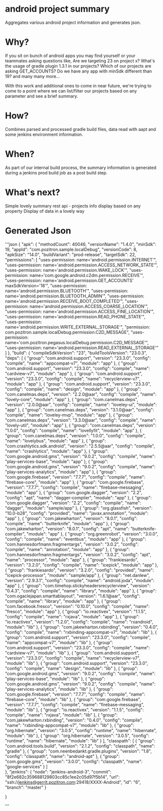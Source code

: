 # android project summary
Aggregates various android project information and generates json.

# Why?
If you sit on bunch of android apps you may find yourself or your teammates asking questions like, 
Are we targeting 23 on project x? What's the usage of gradle plugin 1.3.1 in our projects? Which of 
our projects are asking GET_ACCOUNTS? Do we have any app with minSdk different than 19? and many 
many more...
 
With this work and additional ones to come in near future, we're trying to come to a point where we 
can list/filter our projects based on any parameter and see a brief summary.

# How?
Combines parsed and processed gradle build files, data read with aapt and some jenkins environment 
information.

# When?
As part of our internal build process, the summary information is generated during a jenkins prod build 
job as a post build step.
 
# What's next?
Simple lovely summary rest api - projects info display based on any property
Display of data in a lovely way

# Generated Json

'''json
{
    "apk": {
        "methodCount": 40046, 
        "versionName": "1.4.0", 
        "minSdk": 19, 
        "appId": "com.pozitron.sample.localDebug", 
        "versionCode": 8, 
        "apkSize": "14.0", 
        "buildVariant": "prod-release", 
        "targetSdk": 22, 
        "permissions": [
            "uses-permission: name='android.permission.INTERNET'", 
            "uses-permission: name='android.permission.ACCESS_NETWORK_STATE'", 
            "uses-permission: name='android.permission.WAKE_LOCK'", 
            "uses-permission: name='com.google.android.c2dm.permission.RECEIVE'", 
            "uses-permission: name='android.permission.GET_ACCOUNTS' maxSdkVersion='18'", 
            "uses-permission: name='android.permission.BLUETOOTH'", 
            "uses-permission: name='android.permission.BLUETOOTH_ADMIN'", 
            "uses-permission: name='android.permission.RECEIVE_BOOT_COMPLETED'", 
            "uses-permission: name='android.permission.ACCESS_COARSE_LOCATION'", 
            "uses-permission: name='android.permission.ACCESS_FINE_LOCATION'", 
            "uses-permission: name='android.permission.READ_PHONE_STATE'", 
            "uses-permission: name='android.permission.WRITE_EXTERNAL_STORAGE'", 
            "permission: com.pozitron.sample.localDebug.permission.C2D_MESSAGE", 
            "uses-permission: name='com.pozitron.pegasus.localDebug.permission.C2D_MESSAGE'", 
            "uses-permission: name='android.permission.READ_EXTERNAL_STORAGE'"
        ]
    }, 
    "build": {
            "compileSdkVersion": "23", 
            "buildToolsVersion": "23.0.3",
        "deps": [
            {
                "group": "com.android.support", 
                "version": "23.3.0", 
                "config": "compile", 
                "name": "appcompat-v7", 
                "module": "app"
            }, 
            {
                "group": "com.android.support", 
                "version": "23.3.0", 
                "config": "compile", 
                "name": "cardview-v7", 
                "module": "app"
            }, 
            {
                "group": "com.android.support", 
                "version": "23.3.0", 
                "config": "compile", 
                "name": "recyclerview-v7", 
                "module": "app"
            }, 
            {
                "group": "com.android.support", 
                "version": "23.3.0", 
                "config": "compile", 
                "name": "design", 
                "module": "app"
            }, 
            {
                "group": "com.canelmas.deps", 
                "version": "2.2.0@aar", 
                "config": "compile", 
                "name": "lovely-core", 
                "module": "app"
            }, 
            {
                "group": "com.canelmas.deps", 
                "version": "2.0.0@aar", 
                "config": "compile", 
                "name": "loveley-ui", 
                "module": "app"
            }, 
            {
                "group": "com.canelmas.deps", 
                "version": "3.1.0@aar", 
                "config": "compile", 
                "name": "loveley-mvp", 
                "module": "app"
            }, 
            {
                "group": "com.canelmas.deps", 
                "version": "3.3.0@aar", 
                "config": "compile", 
                "name": "lovely-util", 
               "module": "app"
            }, 
            {
                "group": "com.canelmas.deps", 
                "version": "1.0.0", 
                "config": "compile", 
                "name": "lovellyfit", 
                "module": "app"
            }, 
            {
                "group": "com.canelmas.deps", 
                "version": "1.0.0", 
                "config": "compile", 
                "name": "lovelybus", 
                "module": "app"
            }, 
            {
                "group": "com.crashlytics.sdk.android", 
                "version": "2.5.5@aar", 
                "config": "compile", 
                "name": "crashlytics", 
                "module": "app"
            }, 
            {
                "group": "com.google.android.gms", 
                "version": "9.0.2", 
                "config": "compile", 
                "name": "play-services-base", 
                "module": "app"
            }, 
            {
                "group": "com.google.android.gms", 
                "version": "9.0.2", 
                "config": "compile", 
                "name": "play-services-analytics", 
                "module": "app"
            }, 
            {
                "group": "com.google.firebase", 
                "version": "7.7.7", 
                "config": "compile", 
                "name": "firebase-core", 
                "module": "app"
            }, 
            {
                "group": "com.google.firebase", 
                "version": "7.7.7", 
                "config": "compile", 
                "name": "firebase-messaging", 
                "module": "app"
            }, 
            {
                "group": "com.google.dagger", 
                "version": "2.2", 
                "config": "apt", 
                "name": "dagger-compiler", 
                "module": "app"
            }, 
            {
                "group": "com.google.dagger", 
                "version": "2.2", 
                "config": "compile", 
                "name": "dagger", 
                "module": "sample/app"
            }, 
            {
                "group": "org.glassfish", 
                "version": "10.0-b28", 
                "config": "provided", 
                "name": "javax.annotation", 
                "module": "app"
            }, 
            {
                "group": "com.jakewharton", 
                "version": "8.0.1", 
                "config": "compile", 
                "name": "butterknife", 
                "module": "app"
            }, 
            {
                "group": "com.jakewharton", 
                "version": "8.0.1", 
                "config": "apt", 
                "name": "butterknife-compiler", 
                "module": "app"
            }, 
            {
                "group": "org.greenrobot", 
                "version": "3.0.0", 
                "config": "compile", 
                "name": "eventbus", 
                "module": "app"
            }, 
            {
                "group": "com.hannesdorfmann.fragmentargs", 
                "version": "3.0.2", 
                "config": "compile", 
                "name": "annotation", 
                "module": "app"
            }, 
            {
                "group": "com.hannesdorfmann.fragmentargs", 
                "version": "3.0.2", 
                "config": "apt", 
                "name": "processor", 
                "module": "app"
            }, 
            {
                "group": "frankiesardo", 
                "version": "3.2.0", 
                "config": "compile", 
                "name": "icepick", 
                "module": "app"
            }, 
            {
                "group": "frankiesardo", 
                "version": "3.2.0", 
                "config": "provided", 
                "name": "icepick-processor", 
                "module": "sample/app"
            }, 
            {
                "group": "net.danlew", 
                "version": "2.9.3.1", 
                "config": "compile", 
                "name": "android.joda", 
                "module": "app"
            }, 
            {
                "group": "com.timehop.stickyheadersrecyclerview", 
                "version": "0.4.3", 
                "config": "compile", 
                "name": "library", 
                "module": "app"
            }, 
            {
                "group": "com.ogaclejapan.smarttablayout", 
                "version": "1.6.1@aar", 
                "config": "compile", 
                "name": "library", 
                "module": "app"
            }, 
            {
                "group": "com.facebook.fresco", 
                "version": "0.10.0", 
                "config": "compile", 
                "name": "fresco", 
                "module": "app"
            }, 
            {
                "group": "io.reactivex", 
                "version": "1.1.5", 
                "config": "compile", 
                "name": "rxjava", 
                "module": "app"
            }, 
            {
                "group": "io.reactivex", 
                "version": "1.2.0", 
                "config": "compile", 
                "name": "rxandroid", 
                "module": "lib"
            }, 
            {
                "group": "com.jakewharton.rxbinding", 
                "version": "0.4.0", 
                "config": "compile", 
                "name": "rxbinding-appcompat-v7", 
                "module": "lib"
            }, 
            {
                "group": "com.android.support", 
                "version": "23.3.0", 
                "config": "compile", 
                "name": "appcompat-v7", 
                "module": "lib"
            }, 
            {
                "group": "com.android.support", 
                "version": "23.3.0", 
                "config": "compile", 
                "name": "cardview-v7", 
                "module": "lib"
            }, 
            {
                "group": "com.android.support", 
                "version": "23.3.0", 
                "config": "compile", 
                "name": "recyclerview-v7", 
                "module": "lib"
            }, 
            {
                "group": "com.android.support", 
                "version": "23.3.0", 
                "config": "compile", 
                "name": "design", 
                "module": "lib"
            }, 
            {
                "group": "com.google.android.gms", 
                "version": "9.0.2", 
                "config": "compile", 
                "name": "play-services-base", 
                "module": "lib"
            }, 
            {
                "group": "com.google.android.gms", 
                "version": "9.0.2", 
                "config": "compile", 
                "name": "play-services-analytics", 
                "module": "lib"
            }, 
            {
                "group": "com.google.firebase", 
                "version": "7.7.7", 
                "config": "compile", 
                "name": "firebase-core", 
                "module": "lib"
            }, 
            {
                "group": "com.google.firebase", 
                "version": "7.7.7", 
                "config": "compile", 
                "name": "firebase-messaging", 
                "module": "lib"
            }, 
            {
                "group": "io.reactivex", 
                "version": "1.1.5", 
                "config": "compile", 
                "name": "rxjava", 
                "module": "lib"
            }, 
            {
                "group": "com.jakewharton.rxbinding", 
                "version": "0.4.0", 
                "config": "compile", 
                "name": "rxbinding-appcompat-v7", 
                "module": "lib"
            }, 
            {
                "group": "org.hibernate", 
                "version": "3.0.5", 
                "config": "runtime", 
                "name": "hibernate", 
                "module": "lib"
            }, 
            {
                "group": "org.hibernate", 
                "version": "3.0.5", 
                "config": "runtime", 
                "name": "hibernate", 
                "module": "lib"
            }
        ], 
        "classpath": [
            {
                "group": "com.android.tools.build", 
                "version": "2.1.2", 
                "config": "classpath", 
                "name": "gradle"
            }, 
            {
                "group": "com.neenbedankt.gradle.plugins", 
                "version": "1.8", 
                "config": "classpath", 
                "name": "android-apt"
            }, 
            {
                "group": "com.google.gms", 
                "version": "3.0.0", 
                "config": "classpath", 
                "name": "google-services"
            }
        ]        
    }, 
   "jenkins": {
        "node": "jenkins-android-3",
        "commit": "8f2e682c359688129803cc85c1ee2c05d97f5b14",
        "url": "ssh://jenkins@gerrit.pozitron.com:29418/XXXX-Android",
        "id": "6",
        "branch": "master"
    }

}

'''